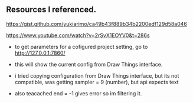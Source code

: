 ## Resources I referenced.
https://gist.github.com/yukiarimo/ca49b43f889b34b2200edf129d58a046

https://www.youtube.com/watch?v=2rSvX1EOYV0&t=286s

- to get parameters for a cofigured project setting, go to
http://127.0.0.1:7860/
- this will show the current config from Draw Things interface.
- i tried copying configuration from Draw Things interface, but its not compatible,
    was getting sampler = 9 (number), but api expects text

- also teacached end = -1 gives error so im filtering it.

## 